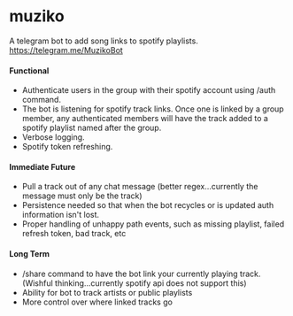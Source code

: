 # muziko
A telegram bot to add song links to spotify playlists. https://telegram.me/MuzikoBot

#### Functional
- Authenticate users in the group with their spotify account using /auth command.
- The bot is listening for spotify track links. Once one is linked by a group member, any authenticated members will have the track added to a spotify playlist named after the group.
- Verbose logging.
- Spotify token refreshing.

#### Immediate Future
- Pull a track out of any chat message (better regex...currently the message must only be the track)
- Persistence needed so that when the bot recycles or is updated auth information isn't lost.
- Proper handling of unhappy path events, such as missing playlist, failed refresh token, bad track, etc

#### Long Term
- /share command to have the bot link your currently playing track. (Wishful thinking...currently spotify api does not support this)
- Ability for bot to track artists or public playlists
- More control over where linked tracks go 